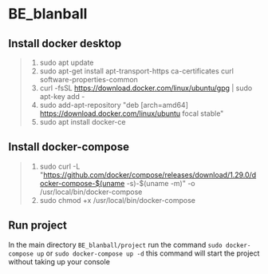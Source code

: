 # BE_blanball

## Install docker desktop 

>1. sudo apt update
>2. sudo apt-get install apt-transport-https ca-certificates curl software-properties-common
>3. curl -fsSL https://download.docker.com/linux/ubuntu/gpg | sudo apt-key add -
>4. sudo add-apt-repository "deb [arch=amd64] https://download.docker.com/linux/ubuntu focal stable"
>5. sudo apt install docker-ce

## Install docker-compose

>1. sudo curl -L "https://github.com/docker/compose/releases/download/1.29.0/docker-compose-$(uname -s)-$(uname -m)" -o /usr/local/bin/docker-compose
>2. sudo chmod +x /usr/local/bin/docker-compose

## Run project

In the main directory `BE_blanball/project` run the command `sudo docker-compose up` or `sudo docker-compose up -d` this command will start the project without taking up your console


<!-- # cd project 
# celery -A project worker -l info" -->


<!-- const ws = new WebSocket("ws://localhost:8000/ws/")

ws.onmessage = function(e){
    console.log(e)
} -->

<!-- ws.send(JSON.stringify({
    action: "list",
    request_id: new Date().getTime()
})) -->

